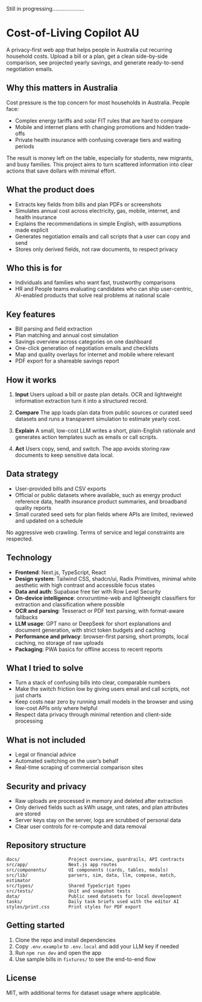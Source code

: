 Still in progressing.....................

# Cost-of-Living Copilot AU

A privacy-first web app that helps people in Australia cut recurring household costs. Upload a bill or a plan, get a clean side-by-side comparison, see projected yearly savings, and generate ready-to-send negotiation emails.

## Why this matters in Australia

Cost pressure is the top concern for most households in Australia. People face:

* Complex energy tariffs and solar FIT rules that are hard to compare
* Mobile and internet plans with changing promotions and hidden trade-offs
* Private health insurance with confusing coverage tiers and waiting periods

The result is money left on the table, especially for students, new migrants, and busy families. This project aims to turn scattered information into clear actions that save dollars with minimal effort.

## What the product does

* Extracts key fields from bills and plan PDFs or screenshots
* Simulates annual cost across electricity, gas, mobile, internet, and health insurance
* Explains the recommendations in simple English, with assumptions made explicit
* Generates negotiation emails and call scripts that a user can copy and send
* Stores only derived fields, not raw documents, to respect privacy

## Who this is for

* Individuals and families who want fast, trustworthy comparisons
* HR and People teams evaluating candidates who can ship user-centric, AI-enabled products that solve real problems at national scale

## Key features

* Bill parsing and field extraction
* Plan matching and annual cost simulation
* Savings overview across categories on one dashboard
* One-click generation of negotiation emails and checklists
* Map and quality overlays for internet and mobile where relevant
* PDF export for a shareable savings report

## How it works

1. **Input**
   Users upload a bill or paste plan details. OCR and lightweight information extraction turn it into a structured record.

2. **Compare**
   The app loads plan data from public sources or curated seed datasets and runs a transparent simulation to estimate yearly cost.

3. **Explain**
   A small, low-cost LLM writes a short, plain-English rationale and generates action templates such as emails or call scripts.

4. **Act**
   Users copy, send, and switch. The app avoids storing raw documents to keep sensitive data local.

## Data strategy

* User-provided bills and CSV exports
* Official or public datasets where available, such as energy product reference data, health insurance product summaries, and broadband quality reports
* Small curated seed sets for plan fields where APIs are limited, reviewed and updated on a schedule

No aggressive web crawling. Terms of service and legal constraints are respected.

## Technology

* **Frontend**: Next.js, TypeScript, React
* **Design system**: Tailwind CSS, shadcn/ui, Radix Primitives, minimal white aesthetic with high contrast and accessible focus states
* **Data and auth**: Supabase free tier with Row Level Security
* **On-device intelligence**: onnxruntime-web and lightweight classifiers for extraction and classification where possible
* **OCR and parsing**: Tesseract or PDF text parsing, with format-aware fallbacks
* **LLM usage**: GPT nano or DeepSeek for short explanations and document generation, with strict token budgets and caching
* **Performance and privacy**: browser-first parsing, short prompts, local caching, no storage of raw uploads
* **Packaging**: PWA basics for offline access to recent reports

## What I tried to solve

* Turn a stack of confusing bills into clear, comparable numbers
* Make the switch friction low by giving users email and call scripts, not just charts
* Keep costs near zero by running small models in the browser and using low-cost APIs only where helpful
* Respect data privacy through minimal retention and client-side processing

## What is not included

* Legal or financial advice
* Automated switching on the user’s behalf
* Real-time scraping of commercial comparison sites

## Security and privacy

* Raw uploads are processed in memory and deleted after extraction
* Only derived fields such as kWh usage, unit rates, and plan attributes are stored
* Server keys stay on the server, logs are scrubbed of personal data
* Clear user controls for re-compute and data removal

## Repository structure

```
docs/                  Project overview, guardrails, API contracts
src/app/               Next.js app routes
src/components/        UI components (cards, tables, modals)
src/lib/               parsers, sim, data, llm, compose, match, estimator
src/types/             Shared TypeScript types
src/tests/             Unit and snapshot tests
data/                  Public seed datasets for local development
tasks/                 Daily task briefs used with the editor AI
styles/print.css       Print styles for PDF export
```

## Getting started

1. Clone the repo and install dependencies
2. Copy `.env.example` to `.env.local` and add your LLM key if needed
3. Run `npm run dev` and open the app
4. Use sample bills in `fixtures/` to see the end-to-end flow

## License

MIT, with additional terms for dataset usage where applicable.
